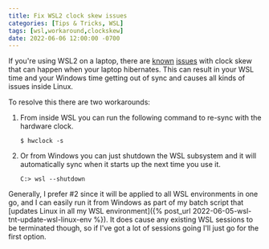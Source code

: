 ```yaml
---
title: Fix WSL2 clock skew issues
categories: [Tips & Tricks, WSL]
tags: [wsl,workaround,clockskew]
date: 2022-06-06 12:00:00 -0700
---
```


If you're using WSL2 on a laptop, there are [known](https://github.com/microsoft/WSL/issues/5324) [issues](https://github.com/microsoft/WSL/issues/8204) with clock skew that can happen when your laptop hibernates.  This can result in your WSL time and your Windows time getting out of sync and causes all kinds of issues inside Linux.

To resolve this there are two workarounds:

1. From inside WSL you can run the following command to re-sync with the hardware clock.

    ```console
    $ hwclock -s
    ```

2. Or from Windows you can just shutdown the WSL subsystem and it will automatically sync when it starts up the next time you use it.

    ```console
    C:> wsl --shutdown
    ```


Generally, I prefer #2 since it will be applied to all WSL environments in one go, and I can easily run it from Windows as part of my batch script that [updates Linux in all my WSL environment]({% post_url 2022-06-05-wsl-tnt-update-wsl-linux-env %}).  It does cause any existing WSL sessions to be terminated though, so if I've got a lot of sessions going I'll just go for the first option.


